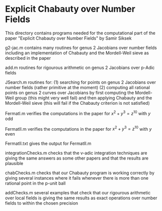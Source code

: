 # Explicit Chabauty over Number Fields

This directory contains programs needed for the computational part
of the paper
"Explicit Chabauty over Number Fields" by  Samir Siksek

g2-jac.m   contains many routines for genus 2 Jacobians over number fields
	   including an implementation of Chabauty and the Mordell-Weil sieve
	   as described in the paper

add.m     routines for rigourous arithmetic on genus 2 Jacobians over p-Adic fields

JSearch.m  routines for: 
		(1) searching for points on genus 2 Jacobians over number fields 
		(rather primitive at the moment)
		(2) computing all rational points on genus 2 curves over Jacobians
		by first computing the Mordell-Weil group (this might very well fail)
		and then applying Chabauty and the Mordell-Weil sieve (this will
		fail if the Chabauty criterion is not satisfied)

FermatI.m  verifies the computations in the paper for $x^2+y^3=z^{10}$
	   with $y$ odd

FermatII.m verifies the computations in the paper for $x^2+y^3=z^{10}$
	   with $y$ even

FermatII.txt gives the output for FermatII.m 

integrationChecks.m  checks that the v-adic integration techniques are giving
		     the same answers as some other papers and that the results are plausible

chabChecks.m        checks that our Chabauty program is working correctly
		    by giving several instances where it fails whenever
		    there is more than one rational point in the p-unit ball

addChecks.m         several examples that check that our rigourous arithmetic
                    over local fields is giving the same results as exact operations
                    over number fields to within the chosen precision
